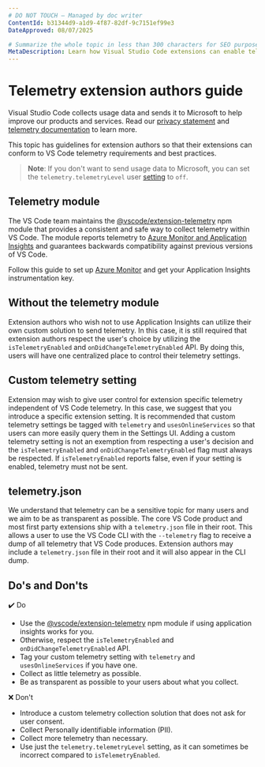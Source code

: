 ```yaml
---
# DO NOT TOUCH — Managed by doc writer
ContentId: b31344d9-a1d9-4f87-82df-9c7151ef99e3
DateApproved: 08/07/2025

# Summarize the whole topic in less than 300 characters for SEO purpose
MetaDescription: Learn how Visual Studio Code extensions can enable telemetry and respect user telemetry choices.
---
```


# Telemetry extension authors guide

Visual Studio Code collects usage data and sends it to Microsoft to help improve our products and services. Read our [privacy statement](https://go.microsoft.com/fwlink/?LinkID=528096&clcid=0x409) and [telemetry documentation](/docs/getstarted/telemetry) to learn more.

This topic has guidelines for extension authors so that their extensions can conform to VS Code telemetry requirements and best practices.

>**Note**: If you don't want to send usage data to Microsoft, you can set the `telemetry.telemetryLevel` user [setting](/docs/getstarted/settings) to `off`.

## Telemetry module

The VS Code team maintains the [@vscode/extension-telemetry](https://www.npmjs.com/package/@vscode/extension-telemetry) npm module that provides a consistent and safe way to collect telemetry within VS Code. The module reports telemetry to [Azure Monitor and Application Insights](https://azure.microsoft.com/services/monitor/) and guarantees backwards compatibility against previous versions of VS Code.

Follow this guide to set up [Azure Monitor](https://learn.microsoft.com/azure/azure-monitor/app/nodejs) and get your Application Insights instrumentation key.

## Without the telemetry module

Extension authors who wish not to use Application Insights can utilize their own custom solution to send telemetry. In this case, it is still required that extension authors respect the user's choice by utilizing the `isTelemetryEnabled` and `onDidChangeTelemetryEnabled` API. By doing this, users will have one centralized place to control their telemetry settings.

## Custom telemetry setting

Extension may wish to give user control for extension specific telemetry independent of VS Code telemetry. In this case, we suggest that you introduce a specific extension setting. It is recommended that custom telemetry settings be tagged with `telemetry` and `usesOnlineServices` so that users can more easily query them in the Settings UI. Adding a custom telemetry setting is not an exemption from respecting a user's decision and the `isTelemetryEnabled` and `onDidChangeTelemetryEnabled` flag must always be respected. If `isTelemetryEnabled` reports false, even if your setting is enabled, telemetry must not be sent.

## telemetry.json

We understand that telemetry can be a sensitive topic for many users and we aim to be as transparent as possible. The core VS Code product and most first party extensions ship with a `telemetry.json` file in their root. This allows a user to use the VS Code CLI with the `--telemetry` flag to receive a dump of all telemetry that VS Code produces. Extension authors may include a `telemetry.json` file in their root and it will also appear in the CLI dump.

## Do's and Don'ts

✔️ Do

* Use the [@vscode/extension-telemetry](https://www.npmjs.com/package/@vscode/extension-telemetry) npm module if using application insights works for you.
* Otherwise, respect the `isTelemetryEnabled` and `onDidChangeTelemetryEnabled` API.
* Tag your custom telemetry setting with `telemetry` and `usesOnlineServices` if you have one.
* Collect as little telemetry as possible.
* Be as transparent as possible to your users about what you collect.

❌ Don't

* Introduce a custom telemetry collection solution that does not ask for user consent.
* Collect Personally identifiable information (PII).
* Collect more telemetry than necessary.
* Use just the `telemetry.telemetryLevel` setting, as it can sometimes be incorrect compared to `isTelemetryEnabled`.
